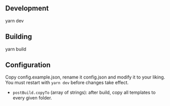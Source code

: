 ## Development

yarn dev

## Building

yarn build


## Configuration

Copy config.example.json, rename it config.json and modify it to your liking.
You must restart with `yarn dev` before changes take effect.

- `postBuild.copyTo` (array of strings): after build, copy all templates to every given folder.
